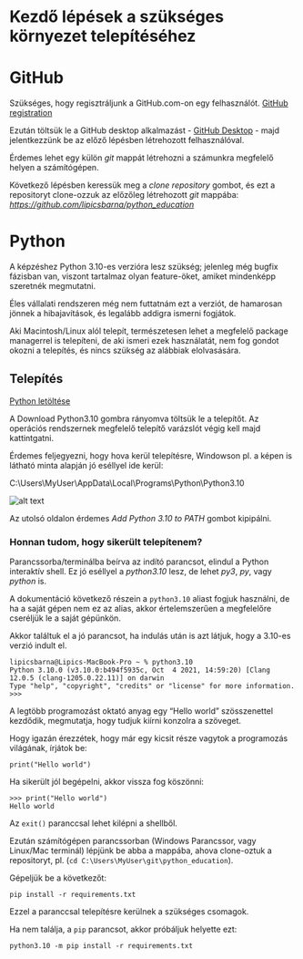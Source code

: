  # Kezdő lépések a szükséges környezet telepítéséhez




# GitHub

Szükséges, hogy regisztráljunk a GitHub.com-on egy felhasználót.
[GitHub registration](https://github.com/join)



Ezután töltsük le a GitHub desktop alkalmazást -
[GitHub Desktop](https://desktop.github.com/) - 
majd jelentkezzünk be az előző lépésben létrehozott felhasználóval.


Érdemes lehet egy külön _git_ mappát létrehozni a számunkra megfelelő helyen a számítógépen.


Következő lépésben keressük meg a _clone repository_ gombot, és 
ezt a repositoryt clone-ozzuk az előzőleg létrehozott _git_ mappába: _https://github.com/lipicsbarna/python_education_




# Python


A képzéshez Python 3.10-es verzióra lesz szükség; jelenleg még bugfix fázisban van, viszont tartalmaz olyan feature-öket, amiket mindenképp szeretnék megmutatni.


Éles vállalati rendszeren még nem futtatnám ezt a verziót, de hamarosan jönnek a hibajavítások, és legalább addigra ismerni fogjátok.




Aki Macintosh/Linux alól telepít, természetesen lehet a megfelelő package managerrel is telepíteni, de aki ismeri ezek használatát, nem fog gondot okozni a telepítés, és nincs szükség az alábbiak elolvasására.




## Telepítés


[Python letöltése](https://www.python.org/downloads/)

A Download Python3.10 gombra rányomva töltsük le a telepítőt. Az operációs rendszernek megfelelő telepítő varázslót végig kell majd kattintgatni.

Érdemes feljegyezni, hogy hova kerül telepítésre, 
Windowson pl. a képen is látható minta alapján jó eséllyel ide kerül:

C:\Users\MyUser\AppData\Local\Programs\Python\Python3.10

![alt text](https://docs.python.org/3/_images/win_installer.png)

Az utolsó oldalon érdemes _Add Python 3.10 to PATH_ gombot kipipálni.




### Honnan tudom, hogy sikerült telepítenem?
Parancssorba/terminálba beírva az indító parancsot, elindul a Python interaktív shell.
Ez jó eséllyel a _python3.10_ lesz, de lehet _py3_, _py_, vagy _python_ is.

A dokumentáció következő részein a `python3.10` aliast fogjuk használni, de ha a saját gépen nem ez az alias, akkor értelemszerűen a megfelelőre cseréljük le a saját gépünkön.

Akkor találtuk el a jó parancsot, ha indulás után is azt látjuk, hogy a 3.10-es verzió indult el.





```
lipicsbarna@Lipics-MacBook-Pro ~ % python3.10
Python 3.10.0 (v3.10.0:b494f5935c, Oct  4 2021, 14:59:20) [Clang 12.0.5 (clang-1205.0.22.11)] on darwin
Type "help", "copyright", "credits" or "license" for more information.
>>>
```





A legtöbb programozást oktató anyag egy “Hello world” szösszenettel kezdődik, megmutatja, hogy tudjuk kiírni konzolra a szöveget.

Hogy igazán érezzétek, hogy már egy kicsit része vagytok a programozás világának, írjátok be:


`print("Hello world")`


Ha sikerült jól begépelni, akkor vissza fog köszönni:


```
>>> print("Hello world")
Hello world
```

Az `exit()` paranccsal lehet kilépni a shellből.




Ezután számítógépen parancssorban (Windows Parancssor, vagy Linux/Mac terminál) lépjünk be abba a mappába, 
ahova clone-oztuk a repositoryt, pl. (`cd C:\Users\MyUser\git\python_education`).


Gépeljük be a következőt:


`pip install -r requirements.txt`


Ezzel a paranccsal telepítésre kerülnek a szükséges csomagok.

Ha nem találja, a `pip` parancsot, akkor próbáljuk helyette ezt: 

`python3.10 -m pip install -r requirements.txt` 



